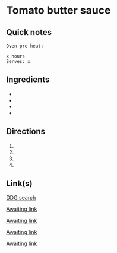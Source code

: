 # Tomato butter sauce

## Quick notes 
```
Oven pre-heat: 

x hours
Serves: x
```

## Ingredients
+ 
+ 
+ 
+ 


## Directions
1. 


1. 


1. 


1. 


## Link(s)
[DDG search](https://duckduckgo.com/?t=h_&hps=1&start=1&q=recipe+tomato+butter+sauce&ia=web)

[Awaiting link](url)

[Awaiting link](url)

[Awaiting link](url)

[Awaiting link](url)
